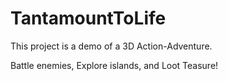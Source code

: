 # TantamountToLife

This project is a demo of a 3D Action-Adventure.

Battle enemies, Explore islands, and Loot Teasure!